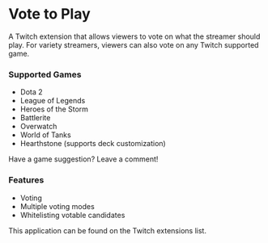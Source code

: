 # Vote to Play
A Twitch extension that allows viewers to vote on what the streamer should play. 
For variety streamers, viewers can also vote on any Twitch supported game.

### Supported Games

* Dota 2
* League of Legends
* Heroes of the Storm
* Battlerite
* Overwatch
* World of Tanks
* Hearthstone (supports deck customization)

Have a game suggestion? Leave a comment!


### Features

* Voting
* Multiple voting modes
* Whitelisting votable candidates


This application can be found on the Twitch extensions list.
